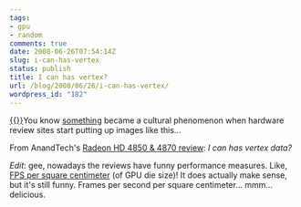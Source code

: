 ```yaml
---
tags:
- gpu
- random
comments: true
date: 2008-06-26T07:54:14Z
slug: i-can-has-vertex
status: publish
title: I can has vertex?
url: /blog/2008/06/26/i-can-has-vertex/
wordpress_id: "182"
---
```


[{{<imgright src="http://aras-p.info/blog/wp-content/uploads/2008/06/gt200.png" title="'I can has vertex data?'">}}](http://aras-p.info/blog/wp-content/uploads/2008/06/gt200.png)You know [something](http://en.wikipedia.org/wiki/Lolcat) became a cultural phenomenon when hardware review sites start putting up images like this...

From AnandTech's [Radeon HD 4850 & 4870 review](http://www.anandtech.com/video/showdoc.aspx?i=3341&p=3): _I can has vertex data?_

_Edit_: gee, nowadays the reviews have funny performance measures. Like, [FPS per square centimeter](http://www.anandtech.com/video/showdoc.aspx?i=3341&p=7) (of GPU die size)! It does actually make sense, but it's still funny. Frames per second per square centimeter... mmm... delicious.
